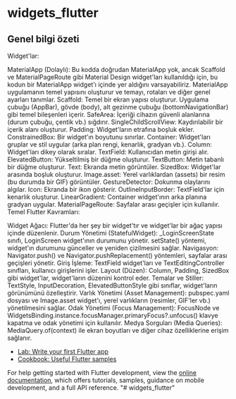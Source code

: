 # widgets_flutter


## Genel bilgi özeti
Widget'lar:

MaterialApp (Dolaylı): Bu kodda doğrudan MaterialApp yok, ancak Scaffold ve MaterialPageRoute gibi Material Design widget'ları kullanıldığı için, bu kodun bir MaterialApp widget'ı içinde yer aldığını varsayabiliriz. MaterialApp uygulamanın temel yapısını oluşturur ve temayı, rotaları ve diğer genel ayarları tanımlar.
Scaffold: Temel bir ekran yapısı oluşturur. Uygulama çubuğu (AppBar), gövde (body), alt gezinme çubuğu (bottomNavigationBar) gibi temel bileşenleri içerir.
SafeArea: İçeriği cihazın güvenli alanlarına (durum çubuğu, çentik vb.) sığdırır.
SingleChildScrollView: Kaydırılabilir bir içerik alanı oluşturur.
Padding: Widget'ların etrafına boşluk ekler.
ConstrainedBox: Bir widget'ın boyutunu sınırlar.
Container: Widget'ları gruplar ve stil uygular (arka plan rengi, kenarlık, gradyan vb.).
Column: Widget'ları dikey olarak sıralar.
TextField: Kullanıcıdan metin girişi alır.
ElevatedButton: Yükseltilmiş bir düğme oluşturur.
TextButton: Metin tabanlı bir düğme oluşturur.
Text: Ekranda metin görüntüler.
SizedBox: Widget'lar arasında boşluk oluşturur.
Image.asset: Yerel varlıklardan (assets) bir resim (bu durumda bir GIF) görüntüler.
GestureDetector: Dokunma olaylarını algılar.
Icon: Ekranda bir ikon gösterir.
OutlineInputBorder: TextField'lar için kenarlık oluşturur.
LinearGradient: Container widget'ının arka planına gradyan uygular.
MaterialPageRoute: Sayfalar arası geçişler için kullanılır.
Temel Flutter Kavramları:

Widget Ağacı: Flutter'da her şey bir widget'tır ve widget'lar bir ağaç yapısı içinde düzenlenir.
Durum Yönetimi (StatefulWidget): _LoginScreenState sınıfı, LoginScreen widget'ının durumunu yönetir. setState() yöntemi, widget'ın durumunu günceller ve yeniden çizilmesini sağlar.
Navigasyon: Navigator.push() ve Navigator.pushReplacement() yöntemleri, sayfalar arası geçişleri yönetir.
Giriş İşleme: TextField widget'ları ve TextEditingController sınıfları, kullanıcı girişlerini işler.
Layout (Düzen): Column, Padding, SizedBox gibi widget'lar, widget'ların düzenini kontrol eder.
Temalar ve Stiller: TextStyle, InputDecoration, ElevatedButtonStyle gibi sınıflar, widget'ların görünümünü özelleştirir.
Varlık Yönetimi (Asset Management): pubspec.yaml dosyası ve Image.asset widget'ı, yerel varlıkların (resimler, GIF'ler vb.) yönetilmesini sağlar.
Odak Yönetimi (Focus Management): FocusNode ve WidgetsBinding.instance.focusManager.primaryFocus?.unfocus() klavye kapatma ve odak yönetimi için kullanılır.
Medya Sorguları (Media Queries): MediaQuery.of(context) ile ekran boyutları ve diğer cihaz özelliklerine erişim sağlanır.


- [Lab: Write your first Flutter app](https://docs.flutter.dev/get-started/codelab)
- [Cookbook: Useful Flutter samples](https://docs.flutter.dev/cookbook)

For help getting started with Flutter development, view the
[online documentation](https://docs.flutter.dev/), which offers tutorials,
samples, guidance on mobile development, and a full API reference.
"# widgets_flutter" 
